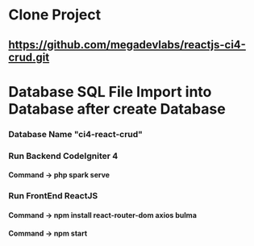 # Clone Project
## https://github.com/megadevlabs/reactjs-ci4-crud.git

# Database SQL File Import into Database after create Database 
### Database Name "ci4-react-crud"

### Run Backend CodeIgniter 4

#### Command -> php spark serve

### Run FrontEnd ReactJS

#### Command -> npm install react-router-dom axios bulma
#### Command -> npm start

